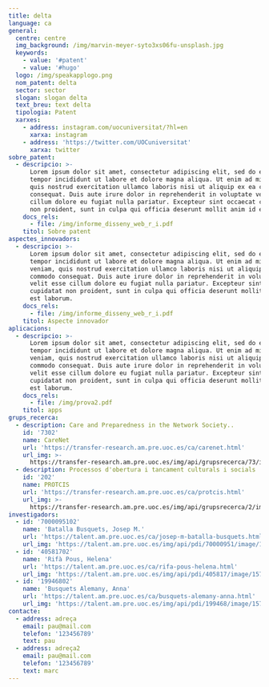 ```yaml
---
title: delta
language: ca
general:
  centre: centre
  img_background: /img/marvin-meyer-syto3xs06fu-unsplash.jpg
  keywords:
    - value: '#patent'
    - value: '#hugo'
  logo: /img/speakapplogo.png
  nom_patent: delta
  sector: sector
  slogan: slogan delta
  text_breu: text delta
  tipologia: Patent
  xarxes:
    - address: instagram.com/uocuniversitat/?hl=en
      xarxa: instagram
    - address: 'https://twitter.com/UOCuniversitat'
      xarxa: twitter
sobre_patent:
  - descripcio: >-
      Lorem ipsum dolor sit amet, consectetur adipiscing elit, sed do eiusmod
      tempor incididunt ut labore et dolore magna aliqua. Ut enim ad minim veniam,
      quis nostrud exercitation ullamco laboris nisi ut aliquip ex ea commodo
      consequat. Duis aute irure dolor in reprehenderit in voluptate velit esse
      cillum dolore eu fugiat nulla pariatur. Excepteur sint occaecat cupidatat
      non proident, sunt in culpa qui officia deserunt mollit anim id est laborum.
    docs_rels:
      - file: /img/informe_disseny_web_r_i.pdf
    titol: Sobre patent
aspectes_innovadors:
  - descripcio: >-
      Lorem ipsum dolor sit amet, consectetur adipiscing elit, sed do eiusmod
      tempor incididunt ut labore et dolore magna aliqua. Ut enim ad minim
      veniam, quis nostrud exercitation ullamco laboris nisi ut aliquip ex ea
      commodo consequat. Duis aute irure dolor in reprehenderit in voluptate
      velit esse cillum dolore eu fugiat nulla pariatur. Excepteur sint occaecat
      cupidatat non proident, sunt in culpa qui officia deserunt mollit anim id
      est laborum.
    docs_rels:
      - file: /img/informe_disseny_web_r_i.pdf
    titol: Aspecte innovador
aplicacions:
  - descripcio: >-
      Lorem ipsum dolor sit amet, consectetur adipiscing elit, sed do eiusmod
      tempor incididunt ut labore et dolore magna aliqua. Ut enim ad minim
      veniam, quis nostrud exercitation ullamco laboris nisi ut aliquip ex ea
      commodo consequat. Duis aute irure dolor in reprehenderit in voluptate
      velit esse cillum dolore eu fugiat nulla pariatur. Excepteur sint occaecat
      cupidatat non proident, sunt in culpa qui officia deserunt mollit anim id
      est laborum.
    docs_rels:
      - file: /img/prova2.pdf
    titol: apps
grups_recerca:
  - description: Care and Preparedness in the Network Society..
    id: '7302'
    name: CareNet
    url: 'https://transfer-research.am.pre.uoc.es/ca/carenet.html'
    url_img: >-
      https://transfer-research.am.pre.uoc.es/img/api/grupsrecerca/73/image/1571914969583
  - description: Processos d'obertura i tancament culturals i socials
    id: '202'
    name: PROTCIS
    url: 'https://transfer-research.am.pre.uoc.es/ca/protcis.html'
    url_img: >-
      https://transfer-research.am.pre.uoc.es/img/api/grupsrecerca/2/image/1576017616124
investigadors:
  - id: '7000095102'
    name: 'Batalla Busquets, Josep M.'
    url: 'https://talent.am.pre.uoc.es/ca/josep-m-batalla-busquets.html'
    url_img: 'https://talent.am.pre.uoc.es/img/api/pdi/70000951/image/1573927109931'
  - id: '40581702'
    name: 'Rifà Pous, Helena'
    url: 'https://talent.am.pre.uoc.es/ca/rifa-pous-helena.html'
    url_img: 'https://talent.am.pre.uoc.es/img/api/pdi/405817/image/1573934374602'
  - id: '19946802'
    name: 'Busquets Alemany, Anna'
    url: 'https://talent.am.pre.uoc.es/ca/busquets-alemany-anna.html'
    url_img: 'https://talent.am.pre.uoc.es/img/api/pdi/199468/image/1573926377696'
contacte:
  - address: adreça
    email: pau@mail.com
    telefon: '123456789'
    text: pau
  - address: adreça2
    email: pau@mail.com
    telefon: '123456789'
    text: marc
---
```


